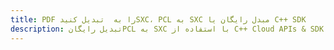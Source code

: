 ---title: PDF را به  تبدیل کنیدSXC، PCL به SXC مبدل رایگان یا C++ SDKdescription: تبدیل رایگانPCL به SXC با استفاده از C++ Cloud APIs & SDK همچنین اسناد PDF را در Cloud ایجاد، ویرایش و رندر کنید.---